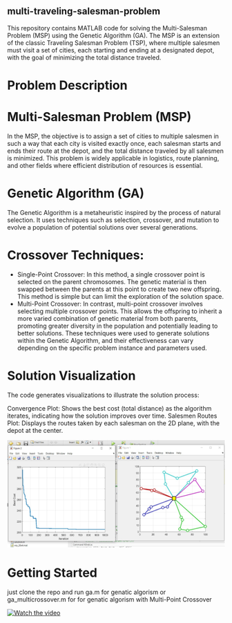 ## multi-traveling-salesman-problem


This repository contains MATLAB code for solving the Multi-Salesman Problem (MSP) using the Genetic Algorithm (GA). The MSP is an extension of the classic Traveling Salesman Problem (TSP), where multiple salesmen must visit a set of cities, each starting and ending at a designated depot, with the goal of minimizing the total distance traveled.

# Problem Description
# Multi-Salesman Problem (MSP)
In the MSP, the objective is to assign a set of cities to multiple salesmen in such a way that each city is visited exactly once, each salesman starts and ends their route at the depot, and the total distance traveled by all salesmen is minimized. This problem is widely applicable in logistics, route planning, and other fields where efficient distribution of resources is essential.

# Genetic Algorithm (GA)
The Genetic Algorithm is a metaheuristic inspired by the process of natural selection. It uses techniques such as selection, crossover, and mutation to evolve a population of potential solutions over several generations.

# Crossover Techniques:
- Single-Point Crossover: In this method, a single crossover point is selected on the parent chromosomes. The genetic material is then swapped between the parents at this point to create two new offspring. This method is simple but can limit the exploration of the solution space.
- Multi-Point Crossover: In contrast, multi-point crossover involves selecting multiple crossover points. This allows the offspring to inherit a more varied combination of genetic material from both parents, promoting greater diversity in the population and potentially leading to better solutions.
These techniques were used to generate solutions within the Genetic Algorithm, and their effectiveness can vary depending on the specific problem instance and parameters used.

# Solution Visualization
The code generates visualizations to illustrate the solution process:

Convergence Plot: Shows the best cost (total distance) as the algorithm iterates, indicating how the solution improves over time.
Salesmen Routes Plot: Displays the routes taken by each salesman on the 2D plane, with the depot at the center.

![Alt text](images/ga_sa.jpeg)

# Getting Started
just clone the repo and run ga.m for genatic algorism or ga_multicrossover.m for for genatic algorism with Multi-Point Crossover 


[![Watch the video](https://img.youtube.com/vi/uUeU5cuFRA8/0.jpg)](https://youtu.be/uUeU5cuFRA8)













